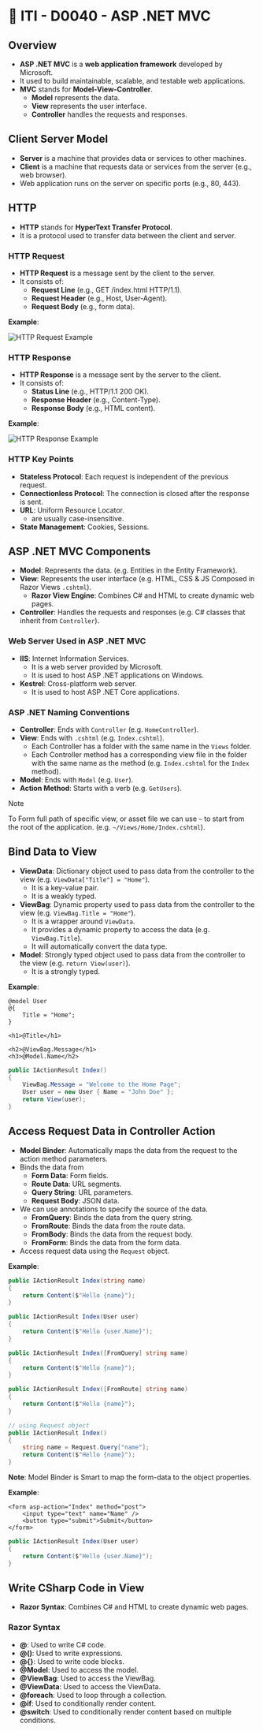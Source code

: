 # 🔖 ITI - D0040 - ASP .NET MVC

## Overview

- **ASP .NET MVC** is a **web application framework** developed by Microsoft.
- It used to build maintainable, scalable, and testable web applications.
- **MVC** stands for **Model-View-Controller**.
  - **Model** represents the data.
  - **View** represents the user interface.
  - **Controller** handles the requests and responses.

## Client Server Model

- **Server** is a machine that provides data or services to other machines.
- **Client** is a machine that requests data or services from the server (e.g., web browser).
- Web application runs on the server on specific ports (e.g., 80, 443).

## HTTP

- **HTTP** stands for **HyperText Transfer Protocol**.
- It is a protocol used to transfer data between the client and server.

### HTTP Request

- **HTTP Request** is a message sent by the client to the server.
- It consists of:
  - **Request Line** (e.g., GET /index.html HTTP/1.1).
  - **Request Header** (e.g., Host, User-Agent).
  - **Request Body** (e.g., form data).

**Example**:

![HTTP Request Example](./imgs/http_request_example.png)

### HTTP Response

- **HTTP Response** is a message sent by the server to the client.
- It consists of:
  - **Status Line** (e.g., HTTP/1.1 200 OK).
  - **Response Header** (e.g., Content-Type).
  - **Response Body** (e.g., HTML content).

**Example**:

![HTTP Response Example](./imgs/http_response_example.png)

### HTTP Key Points

- **Stateless Protocol**: Each request is independent of the previous request.
- **Connectionless Protocol**: The connection is closed after the response is sent.
- **URL**: Uniform Resource Locator.
  - are usually case-insensitive.
- **State Management**: Cookies, Sessions.

## ASP .NET MVC Components

- **Model**: Represents the data. (e.g. Entities in the Entity Framework).
- **View**: Represents the user interface (e.g. HTML, CSS & JS Composed in Razor Views `.cshtml`).
  - **Razor View Engine**: Combines C# and HTML to create dynamic web pages.
- **Controller**: Handles the requests and responses (e.g. C# classes that inherit from `Controller`).

### Web Server Used in ASP .NET MVC

- **IIS**: Internet Information Services.
  - It is a web server provided by Microsoft.
  - It is used to host ASP .NET applications on Windows.
- **Kestrel**: Cross-platform web server.
  - It is used to host ASP .NET Core applications.

### ASP .NET Naming Conventions

- **Controller**: Ends with `Controller` (e.g. `HomeController`).
- **View**: Ends with `.cshtml` (e.g. `Index.cshtml`).
  - Each Controller has a folder with the same name in the `Views` folder.
  - Each Controller method has a corresponding view file in the folder with the same name as the method (e.g. `Index.cshtml` for the `Index` method).
- **Model**: Ends with `Model` (e.g. `User`).
- **Action Method**: Starts with a verb (e.g. `GetUsers`).

> [!Note]
>
> To Form full path of specific view, or asset file we can use `~` to start from the root of the application. (e.g. `~/Views/Home/Index.cshtml`).

## Bind Data to View

- **ViewData**: Dictionary object used to pass data from the controller to the view (e.g. `ViewData["Title"] = "Home"`).
  - It is a key-value pair.
  - It is a weakly typed.
- **ViewBag**: Dynamic property used to pass data from the controller to the view (e.g. `ViewBag.Title = "Home"`).
  - It is a wrapper around `ViewData`.
  - It provides a dynamic property to access the data (e.g. `ViewBag.Title`).
  - It will automatically convert the data type.
- **Model**: Strongly typed object used to pass data from the controller to the view (e.g. `return View(user)`).
  - It is a strongly typed.

**Example**:

```cshtml
@model User
@{
    Title = "Home";
}

<h1>@Title</h1>

<h2>@ViewBag.Message</h1>
<h3>@Model.Name</h2>
```

```csharp
public IActionResult Index()
{
    ViewBag.Message = "Welcome to the Home Page";
    User user = new User { Name = "John Doe" };
    return View(user);
}
```

## Access Request Data in Controller Action

- **Model Binder**: Automatically maps the data from the request to the action method parameters.
- Binds the data from
  - **Form Data**: Form fields.
  - **Route Data**: URL segments.
  - **Query String**: URL parameters.
  - **Request Body**: JSON data.
- We can use annotations to specify the source of the data.
  - **FromQuery**: Binds the data from the query string.
  - **FromRoute**: Binds the data from the route data.
  - **FromBody**: Binds the data from the request body.
  - **FromForm**: Binds the data from the form data.
- Access request data using the `Request` object.

**Example**:

```csharp
public IActionResult Index(string name)
{
    return Content($"Hello {name}");
}

public IActionResult Index(User user)
{
    return Content($"Hello {user.Name}");
}

public IActionResult Index([FromQuery] string name)
{
    return Content($"Hello {name}");
}

public IActionResult Index([FromRoute] string name)
{
    return Content($"Hello {name}");
}

// using Request object
public IActionResult Index()
{
    string name = Request.Query["name"];
    return Content($"Hello {name}");
}
```

**Note**: Model Binder is Smart to map the form-data to the object properties.

**Example**:

```cshtml
<form asp-action="Index" method="post">
    <input type="text" name="Name" />
    <button type="submit">Submit</button>
</form>
```

```csharp
public IActionResult Index(User user)
{
    return Content($"Hello {user.Name}");
}
```

## Write CSharp Code in View

- **Razor Syntax**: Combines C# and HTML to create dynamic web pages.

### Razor Syntax

- **@**: Used to write C# code.
- **@()**: Used to write expressions.
- **@{}**: Used to write code blocks.
- **@Model**: Used to access the model.
- **@ViewBag**: Used to access the ViewBag.
- **@ViewData**: Used to access the ViewData.
- **@foreach**: Used to loop through a collection.
- **@if**: Used to conditionally render content.
- **@switch**: Used to conditionally render content based on multiple conditions.
